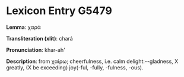 # Lexicon Entry G5479

**Lemma**: χαρά

**Transliteration (xlit)**: chará

**Pronunciation**: khar-ah'

**Description**:
from χαίρω; cheerfulness, i.e. calm delight:--gladness, X greatly, (X be exceeding) joy(-ful, -fully, -fulness, -ous).

